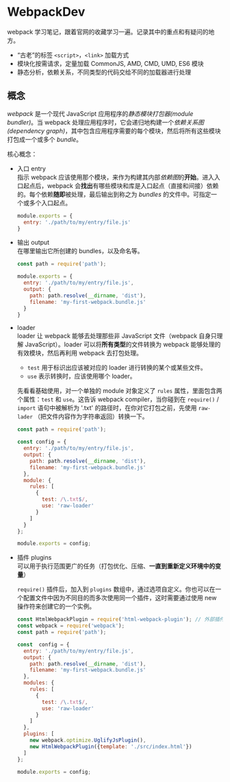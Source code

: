 # WebpackDev

webpack 学习笔记，跟着官网的收藏学习一遍。记录其中的重点和有疑问的地方。

- “古老”的标签 `<script>`，`<link>` 加载方式
- 模块化按需请求，定量加载 CommonJS, AMD, CMD, UMD, ES6 模块
- 静态分析，依赖关系，不同类型的代码交给不同的加载器进行处理

## 概念
*webpack* 是一个现代 JavaScript 应用程序的*静态模块打包器(module bundler)*。当 webpack 处理应用程序时，它会递归地构建一个*依赖关系图(dependency graph)*，其中包含应用程序需要的每个模块，然后将所有这些模块打包成一个或多个 *bundle*。

核心概念：
- 入口 entry    
    指示 webpack 应该使用那个模块，来作为构建其内部*依赖图*的**开始**。进入入口起点后，webpack 会**找出**有哪些模块和库是入口起点（直接和间接）依赖的。每个依赖**随即**被处理，最后输出到称之为 *bundles* 的文件中。可指定一个或多个入口起点。

    ```javascript
    module.exports = {
      entry: './path/to/my/entry/file.js'
    }
    ```

- 输出 output    
    在哪里输出它所创建的 bundles，以及命名等。
    ```javascript
    const path = require('path');

    module.exports = {
      entry: './path/to/my/entry/file.js',
      output: {
        path: path.resolve(__dirname, 'dist'),
        filename: 'my-first-webpack.bundle.js'
      }
    }
    ```
- loader    
    loader 让 webpack 能够去处理那些非 JavaScript 文件（webpack 自身只理解 JavaScript）。loader 可以将**所有类型**的文件转换为 webpack 能够处理的有效模块，然后再利用 webpack 去打包处理。

    * `test` 用于标识出应该被对应的 loader 进行转换的某个或某些文件。
    * `use` 表示转换时，应该使用哪个 loader。

    先看看基础使用，对一个单独的 module 对象定义了 `rules` 属性，里面包含两个属性：`test` 和 `use`。这告诉 webpack compiler，当你碰到在 `require()` / `import` 语句中被解析为 '.txt' 的路径时，在你对它打包之前，先使用 `raw-lader` （把文件内容作为字符串返回）转换一下。

    ```javascript
    const path = require('path');

    const config = {
      entry: './path/to/my/entry/file.js',
      output: {
        path: path.resolve(__dirname, 'dist'),
        filename: 'my-first-webpack.bundle.js'
      },
      module: {
        rules: [
          {
            test: /\.txt$/,
            use: 'raw-loader'
          }
        ]
      }
    };

    module.exports = config;
    ```

- 插件 plugins    
    可以用于执行范围更广的任务（打包优化、压缩、**一直到重新定义环境中的变量**）

    `require()` 插件后，加入到 `plugins` 数组中，通过选项自定义。你也可以在一个配置文件中因为不同目的而多次使用同一个插件，这时需要通过使用 new 操作符来创建它的一个实例。

    ```javascript
    const HtmlWebpackPlugin = require('html-webpack-plugin'); // 外部插件
    const webpack = require('webpack');
    const path = require('path');

    const  config = {
      entry: './path/to/my/entry/file.js',
      output: {
        path: path.resolve(__dirname, 'dist'),
        filename: 'my-first-webpack.bundle.js'
      },
      modules: {
        rules: [
          {
            test: /\.txt$/,
            use: 'raw-loader'
          }
        ]
      },
      plugins: [
        new webpack.optimize.UglifyJsPlugin(),
        new HtmlWebpackPlugin({template: './src/index.html'})
      ]
    };

    module.exports = config;
    ```
